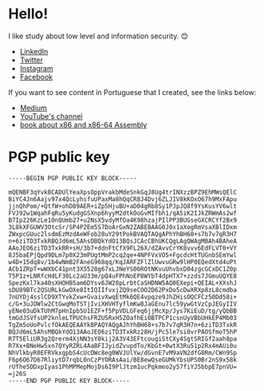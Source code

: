 # Hello!

I like study about low level and information security. :blush:

* [LinkedIn](https://www.linkedin.com/in/silva97/)
* [Twitter](https://twitter.com/Vilas_79)
* [Instagram](https://www.instagram.com/fsilva337/)
* [Facebook](https://www.facebook.com/B4.0E.B0.48.CD.10.B0.69.CD.10.C3)

If you want to see content in Portuguese that I created, see the links below:

* [Medium](https://freedev.medium.com/)
* [YouTube's channel](https://www.youtube.com/@silva97)
* [book about x86 and x86-64 Assembly](https://mentebinaria.gitbook.io/assembly/)

# PGP public key

```
-----BEGIN PGP PUBLIC KEY BLOCK-----

mQENBF3qYvkBCADUlYeaXpsOppVrakbMdeSnkGqJ8Ug4trINXzzBPZ9EhMWsQElC
BiYC4Jn6Aajv97x4QcLyhsfuUPaxMa8hQqCR8J4Dvj6ZLJIV8kKOxO67h9MxFApu
jjnQhPom/+QtfW+ohD89AER+iZp5HjuBU+aD04gRb8Sy1PJpJQ8f9YsKusYV6wlt
FVJ92w1WqahFqRu5yKudgGSXnp6hyyM2dtkOoGvMIfbh1/qA5iK2IJkZRWmAs2wf
B7Ip226KzLe1OnQUmb27+u2NsX5vdyMfOa4K98hzajPIlPP3BUGseGXCRCYf2Bx9
3L8kXFGUWV3OtcSr/SP4P2Em5S7DoArGxN2ZABEBAAG0J0x1aXogRmVsaXBlIDxm
ZWxpcGUuc2lsdmEzMzdAeWFob28uY29tPokBVAQTAQgAPhYhBH68+s7b7v7qR3H7
n+6ziTD3TxkRBQJd6mL5AhsDBQkYdO13BQsJCAcCBhUKCQgLAgQWAgMBAh4BAheA
AAoJEO6ziTD3TxkRR+sH/3b7+ddnFtCfX9FL26X/dZAvvCrYK8vvv6EdFLVT0+VY
8J5baEPjQpd9DLm7p0X23mPUgtMmP2cq2qe+4NPFVxVO5+FgcdcHtTUGnbSEmYwl
w4D+15dq8v/1b4wNmB2FAneG968qq/KqJARFZFlZlUwvuGRw9lHP0EQedXtd4uPt
ACb1ZRpT+wWXbC41pnt3X5528g67xLJNeYS06ROtNKvuUhvbxD04zgcGCxDC1Z0p
T5P1z+LNRfcHdLF30Lc2aU33m/pQ4uFPhNoEP8WYbT4dpHTX7+zzds7JGmuUQYE8
SpezKxl7ka40sXHOHB5am6DYsv6JW20pLrbtCaSHDNW5AQ0EXepi+QEIAL+XXshJ
sDU89BTc2QSURLkGwOXe8ItIQIIfvxjZQ9seCOO2D62PxDo5cDwXRXp8zL8cmdba
7nUYDj4sslCD9XTYvkZxw+GvaivXwqEtMk6QE4vpqze9JhZHisOQCFCz50Dd58i+
c/G+3uJOWlw2CtGwqMoTSTjIviXHVHTyflmKw8JaGEnu7lc59ywGtVzCpJEGyIIV
yENe03uDkTUhM7pHnIpb5U1EZF+f5PpVDLGFeq6jjMcXp/Jys7KiEuD/tg/yQbBB
tmGdJSVfsUP2knleLTPUChsFRZU5RxH5ZOafhEi0BTPCP1csnUyVBbUHkEP4Mb03
TgZm5oUoPvlcfOkAEQEAAYkBPAQYAQgAJhYhBH68+s7b7v7qR3H7n+6ziTD3TxkR
BQJd6mL5AhsMBQkYdO13AAoJEO6ziTD3TxkRz28H/jPc5le7si0vrPAOSfmoT5hP
R7T5EliUR3g2Qrerm4XjNN3sY0kij2A3V43EFtcougiStCXy4SgtSRIGf2aah8pa
R7Xx+BNeHw5xn7QYyRZRL4AaBFIJyidZvupdTo/KbGt+0wtX3Ru51p2Rx4mAUi0u
NhVlkbyR0EFRVkxgpbS4cUcDWc8eg0WVJUlYw/dGvnE7vM9aVN2dfG8Rm/CWn9Sp
F6p6O67D67RliytD7rqbL0nCzPYORAsAai/BE8ewQseGUMkYbsUPS0Br2nS9x58k
rUfhe5DDxpIyas1PhMPMepMojDs6I9PlJtzm1ucPqkmeo2y57fiYJ5bbpE7pnVU=
=j26S
-----END PGP PUBLIC KEY BLOCK-----
```
